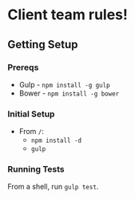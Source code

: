 Client team rules!
==================
Getting Setup
-------------

### Prereqs
* Gulp	- `npm install -g gulp`
* Bower	- `npm install -g bower`

### Initial Setup
* From `/`:
	* `npm install -d`
	* `gulp`

### Running Tests
From a shell, run `gulp test`.

